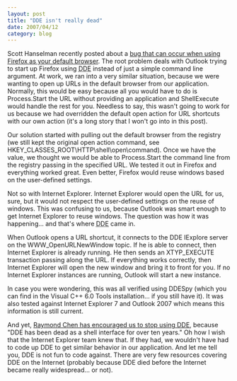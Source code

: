 ```yaml
---
layout: post
title: "DDE isn't really dead"
date: 2007/04/12
category: blog
---
```


Scott Hanselman recently posted about a [bug that can occur when using Firefox as your default browser](http://www.hanselman.com/blog/FixQuotGeneralFailurequotWhileLaunchingFireFoxURLsFromOutlook.aspx). The root problem deals with Outlook trying to start up Firefox using <acronym title="Dynamic Data Exchange">DDE</acronym> instead of just a simple command line argument. At work, we ran into a very similar situation, because we were wanting to open up URLs in the default browser from our application. Normally, this would be easy because all you would have to do is Process.Start the URL without providing an application and ShellExecute would handle the rest for you. Needless to say, this wasn't going to work for us because we had overridden the default open action for URL shortcuts with our own action (it's a long story that I won't go into in this post). 

Our solution started with pulling out the default browser from the registry (we still kept the original open action command, see HKEY_CLASSES_ROOT\HTTP\shell\open\command). Once we have the value, we thought we would be able to Process.Start the command line from the registry passing in the specified URL. We tested it out in Firefox and everything worked great. Even better, Firefox would reuse windows based on the user-defined settings. 

Not so with Internet Explorer. Internet Explorer would open the URL for us, sure, but it would not respect the user-defined settings on the reuse of windows. This was confusing to us, because Outlook was smart enough to get Internet Explorer to reuse windows. The question was how it was happening... and that's where <acronym title="Dynamic Data Exchange">DDE</acronym> came in. 

When Outlook opens a URL shortcut, it connects to the DDE IExplore server on the WWW_OpenURLNewWindow topic. If he is able to connect, then Internet Explorer is already running. He then sends an XTYP_EXECUTE transaction passing along the URL. If everything works correctly, then Internet Explorer will open the new window and bring it to front for you. If no Internet Explorer instances are running, Outlook will start a new instance. 

In case you were wondering, this was all verified using DDESpy (which you can find in the Visual C++ 6.0 Tools installation... if you still have it). It was also tested against Internet Explorer 7 and Outlook 2007 which means this information is still current. 

And yet, [Raymond Chen has encouraged us to stop using DDE](http://blogs.msdn.com/oldnewthing/archive/2007/02/26/1763683.aspx), because "DDE has been dead as a shell interface for over ten years." Oh how I wish that the Internet Explorer team knew that. If they had, we wouldn't have had to code up DDE to get similar behavior in our application. And let me tell you, DDE is not fun to code against. There are very few resources covering DDE on the Internet (probably because DDE died before the Internet became really widespread... or not).

